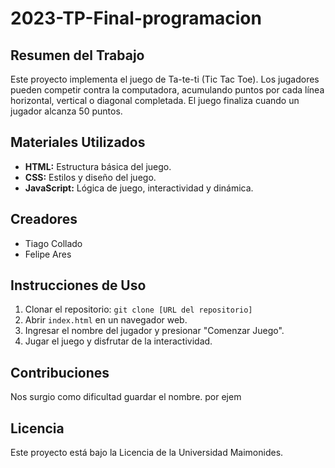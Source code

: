 # 2023-TP-Final-programacion

## Resumen del Trabajo

Este proyecto implementa el juego de Ta-te-ti (Tic Tac Toe). 
Los jugadores pueden competir contra la computadora, acumulando puntos por cada línea horizontal, vertical o diagonal completada. El juego finaliza cuando un jugador alcanza 50 puntos.

## Materiales Utilizados

- **HTML:** Estructura básica del juego.
- **CSS:** Estilos y diseño del juego.
- **JavaScript:** Lógica de juego, interactividad y dinámica.

## Creadores

- Tiago Collado
- Felipe Ares

## Instrucciones de Uso

1. Clonar el repositorio: `git clone [URL del repositorio]`
2. Abrir `index.html` en un navegador web.
3. Ingresar el nombre del jugador y presionar "Comenzar Juego".
4. Jugar el juego y disfrutar de la interactividad.

## Contribuciones

Nos surgio como dificultad guardar el nombre. por ejem

## Licencia

Este proyecto está bajo la Licencia de la Universidad Maimonides.
